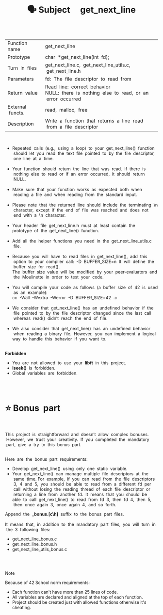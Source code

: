 <h1 align="center"> 🗣 Subject &nbsp;&nbsp;&nbsp;&nbsp;get_next_line </h1>
<br><br>
<table>
  <tr>
    <td>Function name</td>
    <td>get_next_line</td>
  </tr>
  <tr>
    <td>Prototype</td>
    <td>char &nbsp;*get_next_line(int &nbsp;fd);</td>
  </tr>
  <tr>
    <td>Turn &nbsp;in &nbsp;files</td>
    <td>get_next_line.c,&nbsp; get_next_line_utils.c, &nbsp;get_next_line.h</td>
  </tr>
  <tr>
    <td>Parameters</td>
    <td>fd: &nbsp;The &nbsp;file&nbsp; descriptor&nbsp; to &nbsp;read &nbsp;from</td>
  </tr>
  <tr>
    <td>Return&nbsp; value</td>
    <td>Read &nbsp;line: &nbsp;correct&nbsp; behavior<br>NULL: &nbsp;there &nbsp;is &nbsp;nothing &nbsp;else &nbsp;to &nbsp;read, &nbsp;or &nbsp;an &nbsp;error &nbsp;occurred</td>
  </tr>
  <tr>
    <td>External &nbsp;functs.</td>
    <td>read, &nbsp;malloc, &nbsp;free</td>
  </tr>
  <tr>
    <td>Description</td>
    <td>Write &nbsp;a &nbsp;function &nbsp;that&nbsp; returns&nbsp; a &nbsp;line &nbsp;read &nbsp;from &nbsp;a &nbsp;file &nbsp;descriptor</td>
  </tr>
</table><br>

<ul>
<li>Repeated &nbsp;calls &nbsp;(e.g., &nbsp;using &nbsp;a &nbsp;loop) &nbsp;to &nbsp;your &nbsp;get_next_line() &nbsp;function &nbsp;should &nbsp;let&nbsp;
you &nbsp;read &nbsp;the &nbsp;text &nbsp;file &nbsp;pointed &nbsp;to &nbsp;by &nbsp;the &nbsp;file &nbsp;descriptor, &nbsp;one &nbsp;line&nbsp; at&nbsp; a &nbsp;time.<br><br>
<li>Your &nbsp;function &nbsp;should &nbsp;return &nbsp;the &nbsp;line &nbsp;that&nbsp; was &nbsp;read.&nbsp;
If &nbsp;there&nbsp; is &nbsp;nothing &nbsp;else&nbsp; to &nbsp;read&nbsp; or&nbsp; if&nbsp; an&nbsp; error &nbsp;occurred, &nbsp;it&nbsp; should &nbsp;return &nbsp;NULL.<br><br>
<li>Make &nbsp;sure&nbsp; that &nbsp;your &nbsp;function &nbsp;works&nbsp; as &nbsp;expected &nbsp;both &nbsp;when &nbsp;reading &nbsp;a &nbsp;file &nbsp;and &nbsp;when&nbsp;
reading &nbsp;from&nbsp; the&nbsp; standard&nbsp; input.<br><br>
<li>Please&nbsp; note &nbsp;that&nbsp; the &nbsp;returned &nbsp;line &nbsp;should &nbsp;include &nbsp;the &nbsp;terminating &nbsp;\n &nbsp;character,&nbsp;
except &nbsp;if &nbsp;the &nbsp;end &nbsp;of &nbsp;file &nbsp;was &nbsp;reached &nbsp;and &nbsp;does &nbsp;not &nbsp;end &nbsp;with &nbsp;a &nbsp;\n &nbsp;character.<br><br>
<li>Your &nbsp;header&nbsp; file &nbsp;get_next_line.h &nbsp;must&nbsp; at&nbsp; least&nbsp; contain &nbsp;the&nbsp; prototype&nbsp; of&nbsp; the&nbsp;
get_next_line() &nbsp;function.<br><br>
<li>Add &nbsp;all &nbsp;the&nbsp; helper &nbsp;functions &nbsp;you &nbsp;need &nbsp;in &nbsp;the &nbsp;get_next_line_utils.c &nbsp;file.<br><br>
<li>Because &nbsp;you &nbsp;will &nbsp;have &nbsp;to &nbsp;read &nbsp;files&nbsp; in &nbsp;get_next_line(),&nbsp; add &nbsp;this &nbsp;option&nbsp; to &nbsp;your&nbsp;
compiler&nbsp; call:&nbsp; -D&nbsp; BUFFER_SIZE=n&nbsp;
It&nbsp; will&nbsp; define &nbsp;the &nbsp;buffer&nbsp; size&nbsp; for &nbsp;read().&nbsp;
<br>The&nbsp; buffer&nbsp; size &nbsp;value &nbsp;will&nbsp; be&nbsp; modified&nbsp; by&nbsp; your&nbsp; peer-evaluators &nbsp;and &nbsp;the&nbsp; Moulinette&nbsp;
in &nbsp;order &nbsp;to&nbsp; test &nbsp;your &nbsp;code.<br><br>
<li>You&nbsp; will &nbsp;compile&nbsp; your &nbsp;code&nbsp; as&nbsp; follows &nbsp;(a&nbsp; buffer &nbsp;size&nbsp; of&nbsp; 42&nbsp; is &nbsp;used &nbsp;as &nbsp;an &nbsp;example):<br>
cc&nbsp; -Wall &nbsp;-Wextra &nbsp;-Werror &nbsp;-D &nbsp;BUFFER_SIZE=42 &nbsp;<files>.c<br><br>
<li>We &nbsp;consider &nbsp;that &nbsp;get_next_line()&nbsp; has &nbsp;an&nbsp; undefined&nbsp; behavior&nbsp; if &nbsp;the &nbsp;file &nbsp;pointed&nbsp; to&nbsp;
by&nbsp; the &nbsp;file &nbsp;descriptor &nbsp;changed &nbsp;since &nbsp;the &nbsp;last &nbsp;call &nbsp;whereas &nbsp;read() &nbsp;didn’t &nbsp;reach &nbsp;the&nbsp;
end&nbsp; of&nbsp; file.<br><br>
<li>We &nbsp;also &nbsp;consider&nbsp; that&nbsp; get_next_line()&nbsp; has&nbsp; an &nbsp;undefined &nbsp;behavior &nbsp;when &nbsp;reading&nbsp;
a&nbsp; binary &nbsp;file. &nbsp;However,&nbsp; you &nbsp;can &nbsp;implement &nbsp;a&nbsp; logical&nbsp; way &nbsp;to &nbsp;handle &nbsp;this &nbsp;behavior&nbsp; if&nbsp;
you &nbsp;want&nbsp; to.
</ul><br>
<b>Forbidden</b><br>
<ul>
<li>You&nbsp; are &nbsp;not&nbsp; allowed &nbsp;to&nbsp; use&nbsp; your&nbsp; <b>libft</b>&nbsp; in &nbsp;this &nbsp;project.
<li><b>lseek()</b> &nbsp;is&nbsp; forbidden.
<li>Global&nbsp; variables&nbsp; are &nbsp;forbidden.
</ul>
<br><br>

# ⭐️ Bonus &nbsp;part

<br>
<p>
This &nbsp;project &nbsp;is &nbsp;straightforward &nbsp;and &nbsp;doesn’t &nbsp;allow &nbsp;complex &nbsp;bonuses. &nbsp;However, &nbsp;we &nbsp;trust&nbsp;
your &nbsp;creativity. &nbsp;If &nbsp;you &nbsp;completed &nbsp;the &nbsp;mandatory &nbsp;part, &nbsp;give &nbsp;a &nbsp;try &nbsp;to &nbsp;this &nbsp;bonus &nbsp;part.
</p>
<br>
Here &nbsp;are &nbsp;the &nbsp;bonus &nbsp;part &nbsp;requirements:
<ul>
<li>Develop &nbsp;get_next_line()&nbsp; using &nbsp;only&nbsp; one &nbsp;static &nbsp;variable.
<li>Your &nbsp;get_next_line() &nbsp;can &nbsp;manage &nbsp;multiple &nbsp;file &nbsp;descriptors&nbsp; at&nbsp; the &nbsp;same &nbsp;time.
For &nbsp;example, &nbsp;if &nbsp;you &nbsp;can &nbsp;read &nbsp;from &nbsp;the &nbsp;file &nbsp;descriptors &nbsp;3, &nbsp;4 &nbsp;and &nbsp;5, &nbsp;you &nbsp;should &nbsp;be&nbsp;
able &nbsp;to &nbsp;read &nbsp;from&nbsp; a &nbsp;different &nbsp;fd &nbsp;per &nbsp;call &nbsp;without &nbsp;losing &nbsp;the &nbsp;reading &nbsp;thread &nbsp;of&nbsp; each&nbsp;
file &nbsp;descriptor &nbsp;or &nbsp;returning &nbsp;a &nbsp;line&nbsp; from &nbsp;another&nbsp; fd.&nbsp;
It &nbsp;means&nbsp; that&nbsp; you&nbsp; should&nbsp; be&nbsp; able&nbsp; to &nbsp;call &nbsp;get_next_line()&nbsp; to&nbsp; read &nbsp;from &nbsp;fd&nbsp; 3,&nbsp; then&nbsp;
fd &nbsp;4, &nbsp;then &nbsp;5, &nbsp;then&nbsp; once&nbsp; again&nbsp; 3, &nbsp;once &nbsp;again&nbsp; 4,&nbsp; and &nbsp;so &nbsp;forth.
</ul>
Append &nbsp;the&nbsp; <b>_bonus.[c\h]</b> &nbsp;suffix &nbsp;to &nbsp;the &nbsp;bonus &nbsp;part &nbsp;files.<br><br>
It &nbsp;means &nbsp;that, &nbsp;in &nbsp;addition &nbsp;to &nbsp;the &nbsp;mandatory&nbsp; part &nbsp;files, &nbsp;you &nbsp;will&nbsp; turn &nbsp;in &nbsp;the&nbsp; 3&nbsp; following&nbsp;
files:<br>
<ul>
<li>get_next_line_bonus.c
<li>get_next_line_bonus.h
<li>get_next_line_utils_bonus.c
</ul>

<br><br>

> [!NOTE]  
> Because of 42 School norm requirements:
> * Each function can't have more than 25 lines of code.
> * All variables are declared and aligned at the top of each function.
> * Project should be created just with allowed functions otherwise it's cheating.
